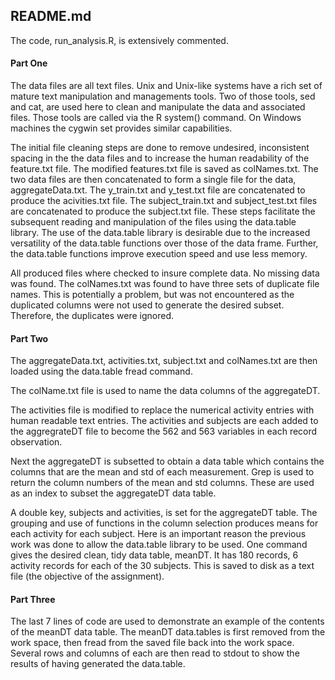 ## README.md

The code, run_analysis.R, is extensively commented.  


#### Part One
The data files are all text files.  Unix and Unix-like systems have a rich set of mature text manipulation and managements tools. Two of those tools, sed and cat, are used here to clean and manipulate the data and associated files.  Those tools are called via the R system() command. On Windows machines the cygwin set provides similar capabilities.  

The initial file cleaning steps are done to remove undesired, inconsistent spacing in the the data files and to increase the human readability of the feature.txt file. The modified features.txt file is saved as colNames.txt. The two data files are then concatenated to form a single file for the data, aggregateData.txt. The y_train.txt and y_test.txt file are concatenated to produce the acivities.txt file. The subject_train.txt and subject_test.txt files are concatenated to produce the subject.txt file. These steps facilitate the subsequent reading and manipulation of the files using the data.table library. The use of the data.table library is desirable due to the increased versatility of the data.table functions over those of the data frame. Further, the data.table functions improve execution speed and use less memory.

All produced files where checked to insure complete data.  No missing data was found. The colNames.txt was found to have three sets of duplicate file names. This is potentially a problem, but was not encountered as the duplicated columns were not used to generate the desired subset. Therefore, the duplicates were ignored.

#### Part Two

The aggregateData.txt, activities.txt, subject.txt and colNames.txt are then loaded using the data.table fread command.

The colName.txt file is used to name the data columns of the aggregateDT.

The activities file is modified to replace the numerical activity entries with human readable text entries. The activities and subjects are each added to the aggregrateDT file to become the 562 and 563 variables in each record observation.

Next the aggregateDT is subsetted to obtain a data table which contains the columns that are the mean and std of each measurement. Grep is used to return the column numbers of the mean and std columns.  These are used as an index to subset the aggregateDT data table.

A double key, subjects and activities, is set for the aggregateDT table. The grouping and use of functions in the column selection produces means for each activity for each subject. Here is an important reason the previous work was done to allow the data.table library to be used.  One command gives the desired clean, tidy data table, meanDT. It has 180 records, 6 activity records for each of the 30 subjects.  This is saved to disk as a text file (the objective of the assignment).

#### Part Three

The last 7 lines of code are used to demonstrate an example of the contents of the meanDT data table. The meanDT data.tables is first removed from the work space, then fread from the saved file back into the work space. Several rows and columns of each are then read to stdout to show the results of having generated the data.table.




